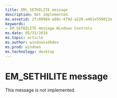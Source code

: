 ```yaml
---
title: EM\_SETHILITE message
description: Not implemented.
ms.assetid: 2fc09984-a88c-479d-a220-a461e550013e
keywords:
- EM_SETHILITE message Windows Controls
ms.date: 05/31/2018
ms.topic: article
ms.author: windowssdkdev
ms.prod: windows
ms.technology: desktop
---
```


# EM\_SETHILITE message

This message is not implemented.

 

 




